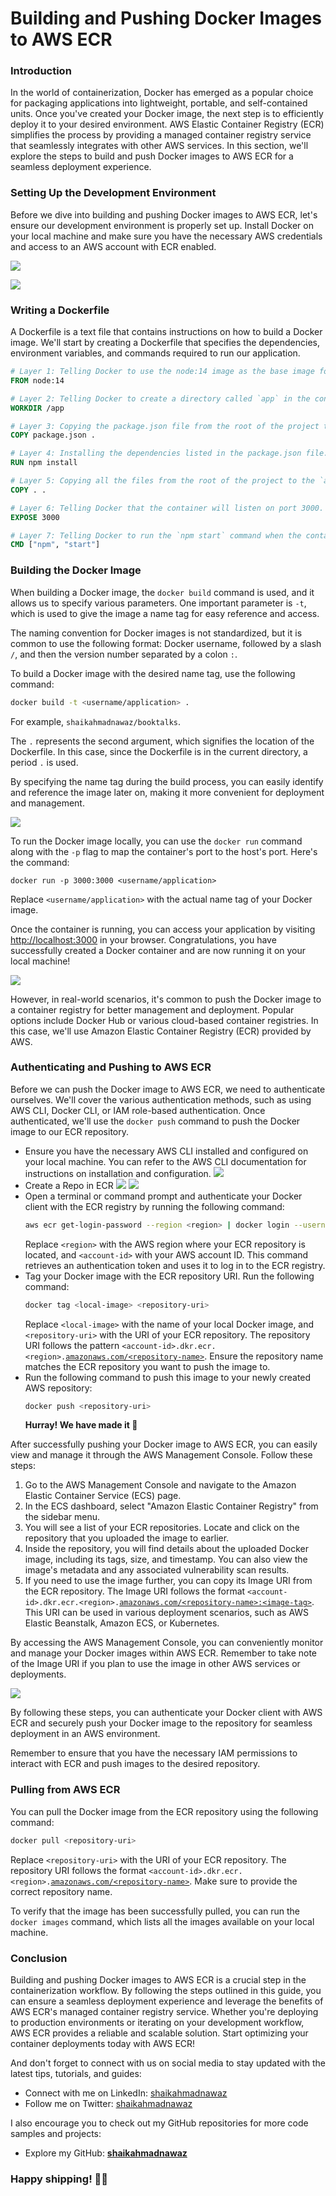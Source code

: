 # Building and Pushing Docker Images to AWS ECR

### **Introduction**

In the world of containerization, Docker has emerged as a popular choice for packaging applications into lightweight, portable, and self-contained units. Once you've created your Docker image, the next step is to efficiently deploy it to your desired environment. AWS Elastic Container Registry (ECR) simplifies the process by providing a managed container registry service that seamlessly integrates with other AWS services. In this section, we'll explore the steps to build and push Docker images to AWS ECR for a seamless deployment experience.

### **Setting Up the Development Environment**

Before we dive into building and pushing Docker images to AWS ECR, let's ensure our development environment is properly set up. Install Docker on your local machine and make sure you have the necessary AWS credentials and access to an AWS account with ECR enabled.

![](https://cdn.hashnode.com/res/hashnode/image/upload/v1688284094657/2e91c2b2-7473-470a-852c-04662fb4eead.png)

![](https://cdn.hashnode.com/res/hashnode/image/upload/v1688284236195/3ce0eb22-9909-4e9c-96e9-8205ae979e0b.png)

### **Writing a Dockerfile**

A Dockerfile is a text file that contains instructions on how to build a Docker image. We'll start by creating a Dockerfile that specifies the dependencies, environment variables, and commands required to run our application.

```dockerfile
# Layer 1: Telling Docker to use the node:14 image as the base image for the container.
FROM node:14

# Layer 2: Telling Docker to create a directory called `app` in the container and set it as the working directory.
WORKDIR /app

# Layer 3: Copying the package.json file from the root of the project to the `app` directory in the container.
COPY package.json .

# Layer 4: Installing the dependencies listed in the package.json file.
RUN npm install

# Layer 5: Copying all the files from the root of the project to the `app` directory in the container.
COPY . .

# Layer 6: Telling Docker that the container will listen on port 3000.
EXPOSE 3000

# Layer 7: Telling Docker to run the `npm start` command when the container is started.
CMD ["npm", "start"]
```

### **Building the Docker Image**

When building a Docker image, the `docker build` command is used, and it allows us to specify various parameters. One important parameter is `-t`, which is used to give the image a name tag for easy reference and access.

The naming convention for Docker images is not standardized, but it is common to use the following format: Docker username, followed by a slash `/`, and then the version number separated by a colon `:`.

To build a Docker image with the desired name tag, use the following command:

```bash
docker build -t <username/application> .
```

For example, `shaikahmadnawaz/booktalks`.

The `.` represents the second argument, which signifies the location of the Dockerfile. In this case, since the Dockerfile is in the current directory, a period `.` is used.

By specifying the name tag during the build process, you can easily identify and reference the image later on, making it more convenient for deployment and management.

![](https://cdn.hashnode.com/res/hashnode/image/upload/v1688286301595/5c7ace7a-882b-4eba-9675-76ec7d923e2c.png)

To run the Docker image locally, you can use the `docker run` command along with the `-p` flag to map the container's port to the host's port. Here's the command:

```shell
docker run -p 3000:3000 <username/application>
```

Replace `<username/application>` with the actual name tag of your Docker image.

Once the container is running, you can access your application by visiting [http://localhost:3000](http://localhost:3000/) in your browser. Congratulations, you have successfully created a Docker container and are now running it on your local machine!

![](https://cdn.hashnode.com/res/hashnode/image/upload/v1688286821688/6cb2a3ca-5b93-4035-ba1b-a4bdb90f8817.png)

However, in real-world scenarios, it's common to push the Docker image to a container registry for better management and deployment. Popular options include Docker Hub or various cloud-based container registries. In this case, we'll use Amazon Elastic Container Registry (ECR) provided by AWS.

### **Authenticating and Pushing to AWS ECR**

Before we can push the Docker image to AWS ECR, we need to authenticate ourselves. We'll cover the various authentication methods, such as using AWS CLI, Docker CLI, or IAM role-based authentication. Once authenticated, we'll use the `docker push` command to push the Docker image to our ECR repository.

- Ensure you have the necessary AWS CLI installed and configured on your local machine. You can refer to the AWS CLI documentation for instructions on installation and configuration.
  ![](https://cdn.hashnode.com/res/hashnode/image/upload/v1688292803069/361a02a0-eb06-46e3-be5f-b89af0bcd3bf.png)
- Create a Repo in ECR
  ![](https://cdn.hashnode.com/res/hashnode/image/upload/v1688293757731/1ee27f08-c91c-4dbc-a246-e88aed9eda53.png)
  ![](https://cdn.hashnode.com/res/hashnode/image/upload/v1688294403557/1650bb8b-2a12-458b-ac23-d946bc9fa328.png)
- Open a terminal or command prompt and authenticate your Docker client with the ECR registry by running the following command:
  ```bash
  aws ecr get-login-password --region <region> | docker login --username AWS --password-stdin <account-id>.dkr.ecr.<region>.amazonaws.com
  ```
  Replace `<region>` with the AWS region where your ECR repository is located, and `<account-id>` with your AWS account ID. This command retrieves an authentication token and uses it to log in to the ECR registry.
- Tag your Docker image with the ECR repository URI. Run the following command:
  ```bash
  docker tag <local-image> <repository-uri>
  ```
  Replace `<local-image>` with the name of your local Docker image, and `<repository-uri>` with the URI of your ECR repository. The repository URI follows the pattern `<account-id>.dkr.ecr.<region>.`[`amazonaws.com/<repository-name>`](http://amazonaws.com/%3Crepository-name%3E). Ensure the repository name matches the ECR repository you want to push the image to.
- Run the following command to push this image to your newly created AWS repository:
  ```bash
  docker push <repository-uri>
  ```
  **Hurray! We have made it 🎉**

After successfully pushing your Docker image to AWS ECR, you can easily view and manage it through the AWS Management Console. Follow these steps:

1. Go to the AWS Management Console and navigate to the Amazon Elastic Container Service (ECS) page.
2. In the ECS dashboard, select "Amazon Elastic Container Registry" from the sidebar menu.
3. You will see a list of your ECR repositories. Locate and click on the repository that you uploaded the image to earlier.
4. Inside the repository, you will find details about the uploaded Docker image, including its tags, size, and timestamp. You can also view the image's metadata and any associated vulnerability scan results.
5. If you need to use the image further, you can copy its Image URI from the ECR repository. The Image URI follows the format `<account-id>.dkr.ecr.<region>.`[`amazonaws.com/<repository-name>:<image-tag>`](http://amazonaws.com/%3Crepository-name%3E:%3Cimage-tag%3E). This URI can be used in various deployment scenarios, such as AWS Elastic Beanstalk, Amazon ECS, or Kubernetes.

By accessing the AWS Management Console, you can conveniently monitor and manage your Docker images within AWS ECR. Remember to take note of the Image URI if you plan to use the image in other AWS services or deployments.

![](https://cdn.hashnode.com/res/hashnode/image/upload/v1688295409682/f1e67a52-f0ee-4550-88ae-8558abb678d9.png)

By following these steps, you can authenticate your Docker client with AWS ECR and securely push your Docker image to the repository for seamless deployment in an AWS environment.

Remember to ensure that you have the necessary IAM permissions to interact with ECR and push images to the desired repository.

### **Pulling from AWS ECR**

You can pull the Docker image from the ECR repository using the following command:

```bash
docker pull <repository-uri>
```

Replace `<repository-uri>` with the URI of your ECR repository. The repository URI follows the format `<account-id>.dkr.ecr.<region>.`[`amazonaws.com/<repository-name>`](http://amazonaws.com/%3Crepository-name%3E). Make sure to provide the correct repository name.

To verify that the image has been successfully pulled, you can run the `docker images` command, which lists all the images available on your local machine.

### **Conclusion**

Building and pushing Docker images to AWS ECR is a crucial step in the containerization workflow. By following the steps outlined in this guide, you can ensure a seamless deployment experience and leverage the benefits of AWS ECR's managed container registry service. Whether you're deploying to production environments or iterating on your development workflow, AWS ECR provides a reliable and scalable solution. Start optimizing your container deployments today with AWS ECR!

And don't forget to connect with us on social media to stay updated with the latest tips, tutorials, and guides:

- Connect with me on LinkedIn: [shaikahmadnawaz](https://www.linkedin.com/in/shaikahmadnawaz)
- Follow me on Twitter: [shaikahmadnawaz](https://twitter.com/shaikahmadnawaz)

I also encourage you to check out my GitHub repositories for more code samples and projects:

- Explore my GitHub: [**shaikahmadnawaz**](https://github.com/shaikahmadnawaz)

### Happy shipping! 🐳🚢

